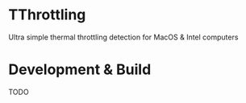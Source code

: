 # TThrottling
Ultra simple thermal throttling detection for MacOS &amp; Intel computers





# Development & Build

TODO
